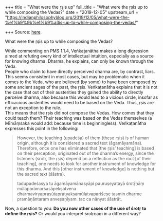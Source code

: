 +++
title = "What were the ṛṣis up"
full_title = "What were the ṛṣis up to while composing the Vedas?"
date = "2019-12-05"
upstream_url = "https://indianphilosophyblog.org/2019/12/05/what-were-the-%e1%b9%9b%e1%b9%a3is-up-to-while-composing-the-vedas/"

+++
Source: [here](https://indianphilosophyblog.org/2019/12/05/what-were-the-%e1%b9%9b%e1%b9%a3is-up-to-while-composing-the-vedas/).

What were the ṛṣis up to while composing the Vedas?

While commenting on PMS 1.1.4, Veṅkaṭanātha makes a long digression
aimed at refuting every kind of intellectual intuition, especially as a
source for knowing dharma. Dharma, he explains, can only be known
through the Veda.  
People who claim to have directly perceived dharma are, by contrast,
liars. This seems consistent in most cases, but may be problematic when
it comes to the Veda, who are believed (by some) to have been composed
by some ancient sages of the past, the ṛṣis. Veṅkaṭanātha explains that
it is not the case that out of their austerities they gained the ability
to directly perceive dharma, also because this would lead to a vicious
circle, insofar as efficacious austerities would need to be based on the
Veda. Thus, ṛṣis are not an exception to the rule.  
This means that the ṛṣis did not compose the Vedas. How comes that they
could teach them? Their teaching was based on the Vedas themselves (a
Mīmāṃsaka would add: because time is beginningless). Veṅkaṭanātha
expresses this point in the following:

> However, the teaching (upadeśa) of them (these ṛṣis) is of human
> origin, although it is considered a sacred text (āgamāyamāna).
> Therefore, once one has eliminated that \[the ṛṣis’ teaching\] is
> based on their perception, originated out of the dharma’s energy,
> since the listeners (śrotṛ, the ṛṣis) depend on a reflection as the
> root \[of their teaching\], one needs to look for another instrument
> of knowledge for this dharma. And this \[other instrument of
> knowledge\] is nothing but the sacred text (śāstra).
>
> tadupadeśasya tu āgamāyamānasyāpi pauruṣeyatayā śrotṝṇāṃ
> mūlaparāmarśasāpekṣatvena dharmavīryaprasūtapratyakṣamūlatvapariśeṣe
> tasmin dharme pramāṇāntaram anveṣaṇīyam. tac ca nānyat śāstrāt.

Now, a question to you: **Do you now other cases of the use of śrotṛ to
define the ṛṣis?** Or would you interpret śrotṝṇāṃ in a different way?
